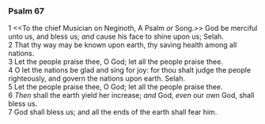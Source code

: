 ### Psalm 67

1 <<To the chief Musician on Neginoth, A Psalm *or* Song.>> God be merciful unto us, and bless us; *and* cause his face to shine upon us; Selah.  
2 That thy way may be known upon earth, thy saving health among all nations.  
3 Let the people praise thee, O God; let all the people praise thee.  
4 O let the nations be glad and sing for joy: for thou shalt judge the people righteously, and govern the nations upon earth. Selah.  
5 Let the people praise thee, O God; let all the people praise thee.  
6 *Then* shall the earth yield her increase; *and* God, *even* our own God, shall bless us.  
7 God shall bless us; and all the ends of the earth shall fear him.  

